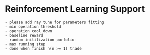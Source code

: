 # Reinforcement Learning Support
    - please add ray tune for parameters fitting
    - min operation threshold
    - operation cool down
    - baseline reward
    - random initilization porfolio
    - max running step
    - done when finish n(n >= 1) trade